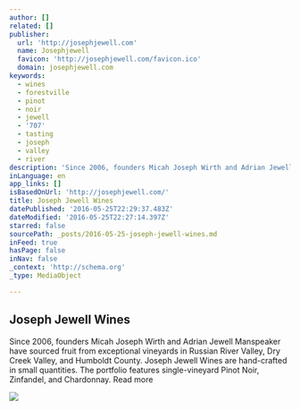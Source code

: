 ```yaml
---
author: []
related: []
publisher:
  url: 'http://josephjewell.com'
  name: Josephjewell
  favicon: 'http://josephjewell.com/favicon.ico'
  domain: josephjewell.com
keywords:
  - wines
  - forestville
  - pinot
  - noir
  - jewell
  - '707'
  - tasting
  - joseph
  - valley
  - river
description: 'Since 2006, founders Micah Joseph Wirth and Adrian Jewell Manspeaker have sourced fruit from exceptional vineyards in Russian River Valley, Dry Creek Valley, and Humboldt County. Joseph Jewell Wines are hand-crafted in small quantities. The portfolio features single-vineyard Pinot Noir, Zinfandel, and Chardonnay. Read more'
inLanguage: en
app_links: []
isBasedOnUrl: 'http://josephjewell.com/'
title: Joseph Jewell Wines
datePublished: '2016-05-25T22:29:37.483Z'
dateModified: '2016-05-25T22:27:14.397Z'
starred: false
sourcePath: _posts/2016-05-25-joseph-jewell-wines.md
inFeed: true
hasPage: false
inNav: false
_context: 'http://schema.org'
_type: MediaObject

---
```

<article style=""><h1>Joseph Jewell Wines</h1><p>Since 2006, founders Micah Joseph Wirth and Adrian Jewell Manspeaker have sourced fruit from exceptional vineyards in Russian River Valley, Dry Creek Valley, and Humboldt County. Joseph Jewell Wines are hand-crafted in small quantities. The portfolio features single-vineyard Pinot Noir, Zinfandel, and Chardonnay. Read more</p><img src="http://josephjewell.com/wp-content/uploads/2014/10/2-e1453923775812.jpg" /></article>